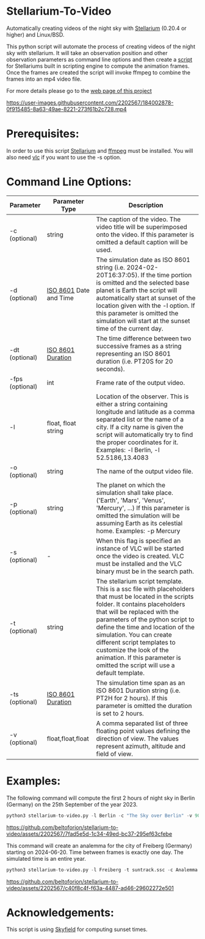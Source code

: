 # Stellarium-To-Video
Automatically creating videos of the night sky with [Stellarium](https://stellarium.org) (0.20.4 or higher) and Linux/BSD.
 
This python script will automate the process of creating videos of the night sky with stellarium. It will take an observation position and other observation parameters as command line options and then create a [script](https://beltoforion.de/en/stellarium_video/index.php?da=1#idStellariumScript) for Stellariums built in scripting engine to compute the animation frames. Once the frames are created the script will invoke ffmpeg to combine the 
frames into an mp4 video file.

For more details please go to the [web page of this project](https://beltoforion.de/en/stellarium_video/)

https://user-images.githubusercontent.com/2202567/184002878-0f915485-8a63-49ae-8221-273f61b2c728.mp4

# Prerequisites:
In order to use this script [Stellarium](https://stellarium.org) and [ffmpeg](https://www.ffmpeg.org/) must be installed. You will also need [vlc](https://www.videolan.org/vlc/) if you want to use the -s option.

# Command Line Options:

| Parameter | Parameter Type | Description |
| --- | --- | --- |
| -c (optional) | string | The caption of the video. The video title will be superimposed onto the video. If this parameter is omitted a default caption will be used. |
| -d (optional) | [ISO 8601](https://en.wikipedia.org/wiki/ISO_8601) Date and Time | The simulation date as ISO 8601 string (i.e. 2024-02-20T16:37:05). If the time portion is omitted and the selected base planet is Earth the script will automatically start at sunset of the location given with the -l option. If this parameter is omitted the simulation will start at the sunset time of the current day. |
| -dt (optional) | [ISO 8601 Duration](https://www.digi.com/resources/documentation/digidocs/90001488-13/reference/r_iso_8601_duration_format.htm) | The time difference between two successive frames as a string representing an ISO 8601 duration (i.e. PT20S for 20 seconds). |
| -fps (optional) | int | Frame rate of the output video. |
| -l | float, float<br/>string | Location of the observer. This is either a string containing longitude and latitude as a comma separated list or the name of a city. If a city name is given the script will automatically try to find the proper coordinates for it. Examples: -l Berlin, -l 52.5186,13.4083 |
| -o (optional) | string | The name of the output video file. |
| -p (optional) | string | The planet on which the simulation shall take place. ('Earth', 'Mars', 'Venus', 'Mercury', ...) If this parameter is omitted the simulation will be assuming Earth as its celestial home. Examples: -p Mercury |
| -s (optional) | - | When this flag is specified an instance of VLC will be started once the video is created. VLC must be installed and the VLC binary must be in the search path. |
| -t (optional) | string | The stellarium script template. This is a ssc file with placeholders that must be located in the scripts folder. It contains placeholders that will be replaced with the parameters of the python script to define the time and location of the simulation. You can create different script templates to customize the look of the animation. If this parameter is omitted the script will use a default template. |
| -ts (optional) | [ISO 8601 Duration](https://www.digi.com/resources/documentation/digidocs/90001488-13/reference/r_iso_8601_duration_format.htm) | The simulation time span as an ISO 8601 Duration string (i.e. PT2H for 2 hours). If this parameter is omitted the duration is set to 2 hours. |
| -v (optional) | float,float,float | A comma separated list of three floating point values defining the direction of view. The values represent azimuth, altitude and field of view. |

# Examples:

The following command will compute the first 2 hours of night sky in Berlin (Germany) on the 25th September of the year 2023. 

```python
python3 stellarium-to-video.py -l Berlin -c "The Sky over Berlin" -v 90,25,70 -d 2024-09-25 -ts PT2H -s -o berlin-sky.mp4 -dt PT1M
```
https://github.com/beltoforion/stellarium-to-video/assets/2202567/7fad5e5d-1c34-49ed-bc37-295ef63cfebe

This command will create an analemma for the city of Freiberg (Germany) starting on 2024-06-20. Time between frames is exactly one day. The simulated time is an entire year.
```python
python3 stellarium-to-video.py -l Freiberg -t suntrack.ssc -c Analemma -d2024-06-20T12:00:00+01:00 -ts P1Y -s -o output.mp4 -dt P2D
```

https://github.com/beltoforion/stellarium-to-video/assets/2202567/c40f8c4f-f63a-4487-ad46-29602272e501

# Acknowledgements:
This script is using [Skyfield](https://rhodesmill.org/skyfield/) for computing sunset times.
